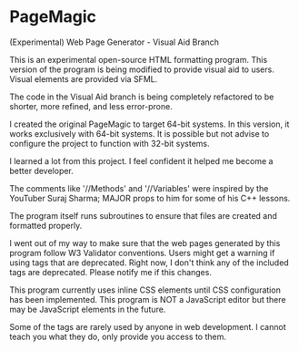 # PageMagic
(Experimental) Web Page Generator - Visual Aid Branch

This is an experimental open-source HTML formatting program.
This version of the program is being modified to provide visual aid to users. Visual elements are provided via SFML.

The code in the Visual Aid branch is being completely refactored to be shorter, more refined, and less error-prone.

I created the original PageMagic to target 64-bit systems. In this version, it works exclusively with 64-bit systems.
It is possible but not advise to configure the project to function with 32-bit systems.

I learned a lot from this project. I feel confident it helped me become a better developer.

The comments like '//Methods' and '//Variables' were inspired by the YouTuber Suraj Sharma; MAJOR props to him for some of his C++ lessons.

The program itself runs subroutines to ensure that files are created and formatted properly.

I went out of my way to make sure that the web pages generated by this program follow W3 Validator conventions.
Users might get a warning if using tags that are deprecated. Right now, I don't think any of the included tags are deprecated.
Please notify me if this changes.

This program currently uses inline CSS elements until CSS configuration has been implemented.
This program is NOT a JavaScript editor but there may be JavaScript elements in the future.

Some of the tags are rarely used by anyone in web development. I cannot teach you what they do, only provide you access to them.